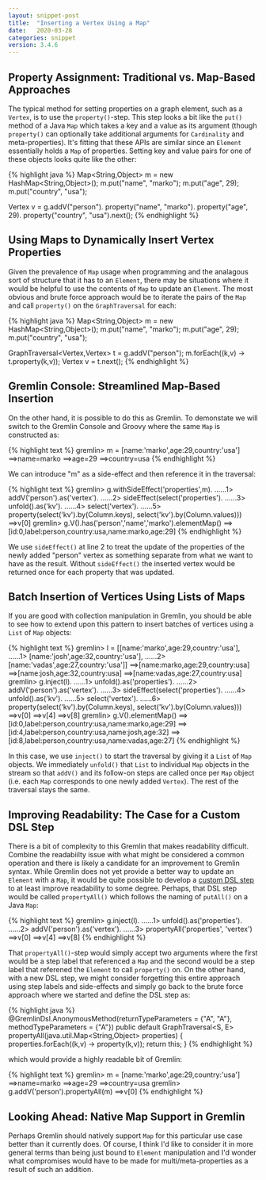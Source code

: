 ```yaml
---
layout: snippet-post
title:  "Inserting a Vertex Using a Map"
date:   2020-03-28
categories: snippet
version: 3.4.6
---
```


## Property Assignment: Traditional vs. Map-Based Approaches

The typical method for setting properties on a graph element, such as a `Vertex`, is to use the `property()`-step. This step looks a bit like the `put()` method of a Java `Map` which takes a key and a value as its argument (though `property()` can optionally take additional arguments for `Cardinality` and meta-properties). It's fitting that these APIs are similar since an `Element` essentially holds a `Map` of properties. Setting key and value pairs for one of these objects looks quite like the other:

{% highlight java %}
Map<String,Object> m = new HashMap<String,Object>();
m.put("name", "marko");
m.put("age", 29);
m.put("country", "usa");

Vertex v = g.addV("person").
             property("name", "marko").
             property("age", 29).
             property("country", "usa").next();
{% endhighlight %}

## Using Maps to Dynamically Insert Vertex Properties

Given the prevalence of `Map` usage when programming and the analagous sort of structure that it has to an `Element`, there may be situations where it would be helpful to use the contents of `Map` to update an `Element`. The most obvious and brute force approach would be to iterate the pairs of the `Map` and call `property()` on the `GraphTraversal` for each:

{% highlight java %}
Map<String,Object> m = new HashMap<String,Object>();
m.put("name", "marko");
m.put("age", 29);
m.put("country", "usa");

GraphTraversal<Vertex,Vertex> t = g.addV("person");
m.forEach((k,v) -> t.property(k,v));
Vertex v = t.next();
{% endhighlight %}

## Gremlin Console: Streamlined Map-Based Insertion

On the other hand, it is possible to do this as Gremlin. To demonstate we will switch to the Gremlin Console and Groovy where the same `Map` is constructed as:

{% highlight text %}
gremlin> m = [name:'marko',age:29,country:'usa']
==>name=marko
==>age=29
==>country=usa
{% endhighlight %}

We can introduce "m" as a side-effect and then reference it in the traversal:

{% highlight text %}
gremlin> g.withSideEffect('properties',m).
......1>   addV('person').as('vertex').
......2>   sideEffect(select('properties').
......3>              unfold().as('kv').
......4>              select('vertex').
......5>              property(select('kv').by(Column.keys), select('kv').by(Column.values)))
==>v[0]
gremlin> g.V().has('person','name','marko').elementMap()
==>[id:0,label:person,country:usa,name:marko,age:29]
{% endhighlight %}

We use `sideEffect()` at line 2 to treat the update of the properties of the newly added "person" vertex as something separate from what we want to have as the result. Without `sideEffect()` the inserted vertex would be returned once for each property that was updated. 

## Batch Insertion of Vertices Using Lists of Maps

If you are good with collection manipulation in Gremlin, you should be able to see how to extend upon this pattern to insert batches of vertices using a `List` of `Map` objects:

{% highlight text %}
gremlin> l = [[name:'marko',age:29,country:'usa'],
......1>      [name:'josh',age:32,country:'usa'],
......2>      [name:'vadas',age:27,country:'usa']]
==>[name:marko,age:29,country:usa]
==>[name:josh,age:32,country:usa]
==>[name:vadas,age:27,country:usa]
gremlin> g.inject(l).
......1>   unfold().as('properties').
......2>   addV('person').as('vertex').
......3>   sideEffect(select('properties').
......4>              unfold().as('kv').
......5>              select('vertex').
......6>              property(select('kv').by(Column.keys), select('kv').by(Column.values)))
==>v[0]
==>v[4]
==>v[8]
gremlin> g.V().elementMap()
==>[id:0,label:person,country:usa,name:marko,age:29]
==>[id:4,label:person,country:usa,name:josh,age:32]
==>[id:8,label:person,country:usa,name:vadas,age:27]
{% endhighlight %}

In this case, we use `inject()` to start the traversal by giving it a `List` of `Map` objects. We immediately `unfold()` that `List` to individual `Map` objects in the stream so that `addV()` and its follow-on steps are called once per `Map` object (i.e. each `Map` corresponds to one newly added `Vertex`). The rest of the traversal stays the same.

## Improving Readability: The Case for a Custom DSL Step

There is a bit of complexity to this Gremlin that makes readability difficult. Combine the readabiilty issue with what might be considered a common operation and there is likely a candidate for an improvement to Gremlin syntax. While Gremlin does not yet provide a better way to update an `Element` with a `Map`, it would be quite possible to develop a [custom DSL step][1] to at least improve readability to some degree. Perhaps, that DSL step would be called `propertyAll()` which follows the naming of `putAll()` on a Java `Map`:

{% highlight text %}
gremlin> g.inject(l).
......1>   unfold().as('properties').
......2>   addV('person').as('vertex').
......3>   propertyAll('properties', 'vertex')
==>v[0]
==>v[4]
==>v[8]
{% endhighlight %}

That `propertyAll()`-step would simply accept two arguments where the first would be a step label that referenced a `Map` and the second would be a step label that referened the `Element` to call `property()` on. On the other hand, with a new DSL step, we might consider forgetting this entire approach using step labels and side-effects and simply go back to the brute force approach where we started and define the DSL step as:

{% highlight java %}
@GremlinDsl.AnonymousMethod(returnTypeParameters = {"A", "A"}, methodTypeParameters = {"A"})
public default GraphTraversal<S, E> propertyAll(java.util.Map<String,Object> properties) {
    properties.forEach((k,v) -> property(k,v));
    return this;
}
{% endhighlight %}

which would provide a highly readable bit of Gremlin:

{% highlight text %}
gremlin> m = [name:'marko',age:29,country:'usa']
==>name=marko
==>age=29
==>country=usa
gremlin> g.addV('person').propertyAll(m)
==>v[0]
{% endhighlight %}

## Looking Ahead: Native Map Support in Gremlin

Perhaps Gremlin should natively support `Map` for this particular use case better than it currently does. Of course, I think I'd like to consider it in more general terms than being just bound to `Element` manipulation and I'd wonder what compromises would have to be made for multi/meta-properties as a result of such an addition.

[1]:https://tinkerpop.apache.org/docs/current/reference/#dsl 

